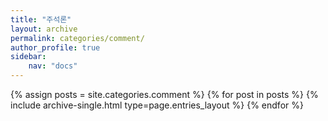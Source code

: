 ```yaml
---
title: "주석론"
layout: archive
permalink: categories/comment/
author_profile: true
sidebar: 
    nav: "docs"
---
```


{% assign posts = site.categories.comment %}
{% for post in posts %} {% include archive-single.html type=page.entries_layout %} {% endfor %}